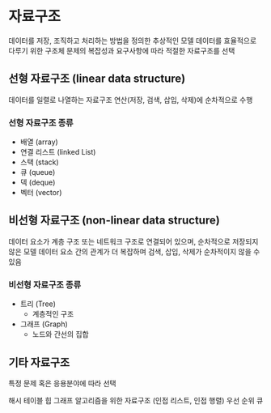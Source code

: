 # 자료구조

데이터를 저장, 조직하고 처리하는 방법을 정의한 추상적인 모델
데이터를 효율적으로 다루기 위한 구조체
문제의 복잡성과 요구사항에 따라 적절한 자료구조를 선택

## 선형 자료구조 (linear data structure)

데이터를 일렬로 나열하는 자료구조
연산(저장, 검색, 삽입, 삭제)에 순차적으로 수행

### 선형 자료구조 종류

- 배열 (array)
- 연결 리스트 (linked List)
- 스택 (stack)
- 큐 (queue)
- 덱 (deque)
- 벡터 (vector)

## 비선형 자료구조 (non-linear data structure)

데이터 요소가 계층 구조 또는 네트워크 구조로 연결되어 있으며, 순차적으로 저장되지 않은 모델
데이터 요소 간의 관계가 더 복잡하며 검색, 삽입, 삭제가 순차적이지 않을 수 있음

### 비선형 자료구조 종류

- 트리 (Tree)
  - 계층적인 구조
- 그래프 (Graph)
  - 노드와 간선의 집합

## 기타 자료구조

특정 문제 혹은 응용분야에 따라 선택

해시 테이블
힙
그래프 알고리즘을 위한 자료구조 (인접 리스트, 인접 행렬)
우선 순위 큐
